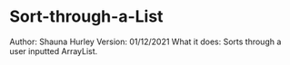 # Sort-through-a-List
Author: Shauna Hurley
Version: 01/12/2021
What it does: Sorts through a user inputted ArrayList.
